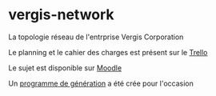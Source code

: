 # vergis-network
La topologie réseau de l'entrprise Vergis Corporation

Le planning et le cahier des charges est présent sur le [Trello](https://trello.com/b/sVF3uLSE)

Le sujet est disponible sur [Moodle](https://moodle-exia.cesi.fr/course/view.php?id=191)

Un [programme de génération](https://github.com/Exia-epickiwi/cisco-config-generator) a été crée pour l'occasion
